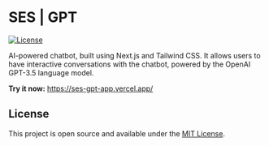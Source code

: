 # SES | GPT

[![License](https://img.shields.io/badge/license-MIT-blue.svg)](https://opensource.org/licenses/MIT)

AI-powered chatbot, built using Next.js and Tailwind CSS. It allows users to have interactive conversations with the chatbot, powered by the OpenAI GPT-3.5 language model.

**Try it now:** https://ses-gpt-app.vercel.app/

## License

This project is open source and available under the [MIT License](https://opensource.org/licenses/MIT).
